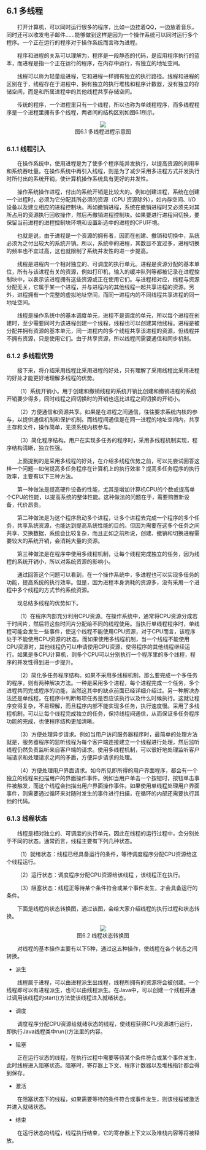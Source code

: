 ## 6.1  多线程
 

&emsp;&emsp;打开计算机，可以同时运行很多的程序，比如一边挂着QQ，一边放着音乐，同时还可以收发电子邮件……能够做到这样是因为一个操作系统可以同时运行多个程序。一个正在运行的程序对于操作系统而言称为进程。

&emsp;&emsp;程序和进程的关系可以理解为，程序是一段静态的代码，是应用程序执行的蓝本，而进程是指一个正在运行的程序，在内存中运行，有独立的地址空间。

&emsp;&emsp;线程可以称为轻量级进程，它和进程一样拥有独立的执行路径。线程和进程的区别在于，线程存在于进程中，拥有独立的执行堆栈和程序计数器，没有独立的存储空间，而是和所属进程中的其他线程共享存储空间。

&emsp;&emsp;传统的程序，一个进程里只有一个线程，所以也称为单线程程序，而多线程程序是一个进程里拥有多个线程，两者间的结构区别如图6.1所示。



<center><img src="https://labfile.oss.aliyuncs.com/library/textbook-java2/img/d6z/tu6.1.png" /></center>  
<center>图6.1  多线程进程示意图</center>  



### 6.1.1  线程引入  



&emsp;&emsp;在操作系统中，使用进程是为了使多个程序能并发执行，以提高资源的利用率和系统吞吐量。在操作系统中再引入线程，则是为了减少采用多进程方式并发执行时所付出的系统开销，使计算机操作系统具有更好的并发性。

&emsp;&emsp;操作系统操作进程，付出的系统开销是比较大的。例如创建进程，系统在创建一个进程时，必须为它分配其所必须的资源（CPU 资源除外），如内存空间、I/O 设备以及建立相应的进程控制块。再如撤销进程，系统在撤销进程时又必须先对其所占用的资源执行回收操作，然后再撤销进程控制块。如果要进行进程间切换，要保留当前进程的进程控制块环境和设置新选中的进程的CPU环境。

&emsp;&emsp;也就是说，由于进程是一个资源的拥有者，因而在创建、撤销和切换中，系统必须为之付出较大的系统开销。所以，系统中的进程，其数目不宜过多，进程切换的频率也不宜过高，这也就限制了系统并发性的进一步提高。

&emsp;&emsp;线程是进程内一个相对独立的、可调度的执行单元。进程是资源分配的基本单位，所有与该进程有关的资源，例如打印机，输入的缓冲队列等都被记录在进程控制块中，以表示该进程拥有这些资源或正在使用它们。与进程相对应，线程与资源分配无关，它属于某一个进程，并与进程内的其他线程一起共享进程的资源。另外，进程拥有一个完整的虚拟地址空间，而同一进程内的不同线程共享进程的同一地址空间。

&emsp;&emsp;线程是操作系统中的基本调度单元，进程不是调度的单元，所以每个进程在创建时，至少需要同时为该进程创建一个线程，线程也可以创建其他线程。进程是被分配并拥有资源的基本单元，同一进程内的多个线程共享该进程的资源，但线程并不拥有资源，只是使用它们。由于共享资源，所以线程间需要通信和同步机制。

### 6.1.2  多线程优势  

&emsp;&emsp;接下来，将介绍采用线程比采用进程的好处，只有理解了采用线程比采用进程的好处才能更好地理解多线程的优势。

&emsp;&emsp;（1）系统开销小。用于创建和撤销线程的系统开销比创建和撤销进程的系统开销要少得多，同时线程之间切换时的开销也远比进程之间切换的开销小。

&emsp;&emsp;（2）方便通信和资源共享。如果是在进程之间通信，往往要求系统内核的参与，以提供通信机制和保护机制。而线程间通信是在同一进程的地址空间内，共享主存和文件，操作简单，无须系统内核参与。

&emsp;&emsp;（3）简化程序结构。用户在实现多任务的程序时，采用多线程机制实现，程序结构清晰，独立性强。

&emsp;&emsp;上面提到的是采用多线程的好处，在介绍多线程优势之前，可以先尝试回答这样一个问题—如何提高多任务程序在计算机上的执行效率？提高多任务程序的执行效率，主要有以下三种方法。

&emsp;&emsp;第一种做法是提高硬件设备的性能，尤其是增加计算机CPU的个数或提高单个CPU的性能，以提高系统的整体性能。这种做法的问题在于，需要购置新设备，代价昂贵。

&emsp;&emsp;第二种做法是为这个程序启动多个进程，让多个进程去完成一个程序的多个任务，共享系统资源，也能达到提高系统性能的目的。但因为需要在这多个任务之间共享、交换数据，系统会比较复杂，而且正如之前所说，创建、撤销和切换进程需要较大的系统开销，会消耗大量的资源。

&emsp;&emsp;第三种做法是在程序中使用多线程机制，让每个线程完成独立的任务，因为线程的系统开销小，所以对系统资源的影响小。

&emsp;&emsp;通过回答这个问题可以看到，在一个操作系统中，多进程也可以实现多任务的功能，提高系统的执行效率。但是，因为进程本身消耗的资源多，没有采用一个进程中多个线程的方式节约系统资源。

&emsp;&emsp;现总结多线程的优势如下。

&emsp;&emsp;（1）在程序内部充分利用CPU资源。在操作系统中，通常将CPU资源分成若干时间片，然后将这些时间片分配给不同的线程使用。当执行单线程程序时，单线程可能会发生一些事件，使这个线程不能使用CPU资源，对于CPU而言，该程序处于不能使用CPU资源的状态。而如果使用多线程机制，当一个线程不能使用CPU资源时，其他线程仍可以申请使用CPU资源，使得程序的其他线程继续运行。如果是多CPU计算机，则多个CPU可以分别执行一个程序里的多个线程，程序的并发性得到进一步提升。

&emsp;&emsp;（2）简化多任务程序结构。如果不采用多线程机制，那么要完成一个多任务的程序，则有两种解决方法。一种是采用多个进程，每个进程完成一个任务，多个进程共同完成程序的功能，当然这其中的缺点前面已经详细介绍过。另一种解决办法还是单线程，在程序中判断每项任务是否应该执行以及什么时候执行。这就让程序变得复杂，不易理解，而且程序内部不能实现多任务，执行速度慢。采用了多线程机制，可以让每个线程完成独立的任务，保持线程间通信，从而保证多任务程序功能的完成，也使程序结构更加清晰。

&emsp;&emsp;（3）方便处理异步请求。例如当用户访问服务器程序时，最简单的处理方法就是，服务器程序的监听线程为每个客户端连接建立一个线程进行处理，然后监听线程仍然负责监听来自客户端的请求。使用多线程机制，可以很好地处理监听客户端请求和处理请求之间的矛盾，方便异步请求的处理。

&emsp;&emsp;（4）方便处理用户界面请求。如今所见即所得的用户界面程序，都会有一个独立的线程来扫描用户的界面操作事件。例如当用户单击一个按钮时，按钮单击事件被触发，而这个线程会扫描出用户界面操作事件。如果使用单线程处理用户界面事件，则需要通过循环来对随时发生的事件进行扫描，在循环的内部还需要执行其他的代码。

### 6.1.3  线程状态  

&emsp;&emsp;线程是相对独立的、可调度的执行单元，因此在线程的运行过程中，会分别处于不同的状态。通常而言，线程主要有下列几种状态。

&emsp;&emsp;（1）就绪状态：线程已经具备运行的条件，等待调度程序分配CPU资源给这个线程运行。

&emsp;&emsp;（2）运行状态：调度程序分配CPU资源给该线程 ，该线程正在执行。

&emsp;&emsp;（3）阻塞状态：线程正等待某个条件符合或某个事件发生，才会具备运行的条件。

&emsp;&emsp;下面是线程的状态转换图，通过该图，会给大家介绍线程的执行过程和状态转换。



<center><img src="https://labfile.oss.aliyuncs.com/library/textbook-java2/img/d6z/tu6.2.png" /></center>  
<center>图6.2  线程状态转换图</center>  



&emsp;&emsp;对线程的基本操作主要有以下5种，通过这五种操作，使线程在各个状态之间转换。

- 派生

&emsp;&emsp;线程属于进程，可以由进程派生出线程，线程所拥有的资源将会被创建。一个线程即可以有进程派生，也可以由线程派生。在Java中，可以创建一个线程并通过调用该线程的start()方法使该线程进入就绪状态。

- 调度

&emsp;&emsp;调度程序分配CPU资源给就绪状态的线程，使线程获得CPU资源进行运行，即执行Java线程类中run()方法里的内容。

- 阻塞

&emsp;&emsp;正在运行状态的线程，在执行过程中需要等待某个条件符合或某个事件发生，此时线程进入阻塞状态。阻塞时，寄存器上下文、程序计数器以及堆栈指针都会得到保存。

- 激活

&emsp;&emsp;在阻塞状态下的线程，如果需要等待的条件符合或事件发生，则该线程被激活并进入就绪状态。

- 结束

&emsp;&emsp;在运行状态的线程，线程执行结束，它的寄存器上下文以及堆栈内容等将被释放。

 
